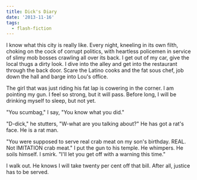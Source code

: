 ```yaml
---
title: Dick's Diary
date: '2013-11-16'
tags:
  - flash-fiction
---
```


I know what this city is really like. Every night, kneeling in its own filth,
choking on the cock of corrupt politics, with heartless policemen in service of
slimy mob bosses crawling all over its back. I get out of my car, give the local
thugs a dirty look. I dive into the alley and get into the restaurant through
the back door. Scare the Latino cooks and the fat sous chef, job down the hall
and barge into Lou's office.

<!-- truncate -->

The girl that was just riding his fat lap is cowering in the corner. I am
pointing my gun. I feel so strong, but it will pass. Before long, I will be
drinking myself to sleep, but not yet.

"You scumbag," I say, "You know what you did."

"D-dick," he stutters, "W-what are you talking about?" He has got a rat's face.
He is a rat man.

"You were supposed to serve real crab meat on my son's birthday. REAL. Not
IMITATION crab meat." I put the gun to his temple. He whimpers. He soils
himself. I smirk. "I'll let you get off with a warning this time."

I walk out. He knows I will take twenty per cent off that bill. After all,
justice has to be served.
